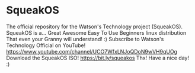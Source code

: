 # SqueakOS
The official repository for the Watson's Technology project (SqueakOS). 
SqueakOS is a...
Great
Awesome
Easy To Use
Beginners linux distribution
That even your Granny will understand! :)
Subscribe to Watson's Technology Official on YouTube! https://www.youtube.com/channel/UCO7WfxLNJoQDoN9wVH9qUOg 
Download the SqueakOS ISO! https://bit.ly/squeakos
Thx! Have a nice day! :)
